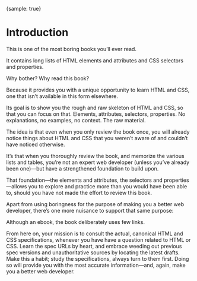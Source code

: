 {sample: true}
# Introduction

This is one of the most boring books you’ll ever read.

It contains long lists of HTML elements and attributes and CSS selectors and properties.

Why bother? Why read this book?

Because it provides you with a unique opportunity to learn HTML and CSS, one that isn’t available in this form elsewhere.

Its goal is to show you the rough and raw skeleton of HTML and CSS, so that you can focus on that. Elements, attributes, selectors, properties. No explanations, no examples, no context. The raw material.

The idea is that even when you only review the book once, you will already notice things about HTML and CSS that you weren’t aware of and couldn’t have noticed otherwise.

It’s that when you thoroughly review the book, and memorize the various lists and tables, you’re not an expert web developer (unless you’ve already been one)—but have a strengthened foundation to build upon.

That foundation—the elements and attributes, the selectors and properties—allows you to explore and practice more than you would have been able to, should you have not made the effort to review this book.

Apart from using boringness for the purpose of making you a better web developer, there’s one more nuisance to support that same purpose:

Although an ebook, the book deliberately uses few links.

From here on, your mission is to consult the actual, canonical HTML and CSS specifications, whenever you have have a question related to HTML or CSS. Learn the spec URLs by heart, and embrace weeding out previous spec versions and unauthoritative sources by locating the latest drafts. Make this a habit; study the specifications, always turn to them first. Doing so will provide you with the most accurate information—and, again, make you a better web developer.
